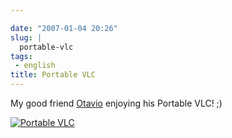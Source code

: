 ```yaml
---

date: "2007-01-04 20:26"
slug: |
  portable-vlc
tags:
 - english
title: Portable VLC
---
```


My good friend [Otavio](http://otavio.canetatinteiro.org/) enjoying his
Portable VLC! ;)

[![Portable
VLC](http://farm1.static.flickr.com/126/345638165_b2cea5466c_o.jpg)](http://www.flickr.com/photos/25563799@N00/345638165/)

